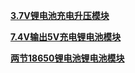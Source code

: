 [**3.7V锂电池充电升压模块**](./3.7v_battery_module.md)

[**7.4V输出5V充电锂电池模块**](./3.7v_battery_module.md)

[**两节18650锂电池锂电池模块**](./18650_2s_li_battery_module.md)

